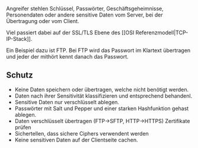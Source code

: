 Angreifer stehlen Schlüssel, Passwörter, Geschäftsgeheimnisse, Personendaten oder andere sensitive Daten vom Server, bei der Übertragung oder vom Client.

Viel passiert dabei auf der SSL/TLS Ebene des  [[OSI Referenzmodell|TCP-IP-Stack]].

Ein Beispiel dazu ist FTP. Bei FTP wird das Passwort im Klartext übertragen und jeder der mithört kennt danach das Passwort.

## Schutz
- Keine Daten speichern oder übertragen, welche nicht benötigt werden.
- Daten nach ihrer Sensitivität klassifizieren und entsprechend behandenl.
- Sensitive Daten nur verschlüsselt ablegen.
- Passwörter mit Salt und Pepper und einer starken Hashfunktion gehast ablegen.
- Daten verschlüsselt übertragen (FTP->SFTP, HTTP->HTTPS) Zertifikate prüfen
- Sichertellen, dass sichere Ciphers verwendent werden
- Keine sensitiven Daten auf der Clientseite cachen.